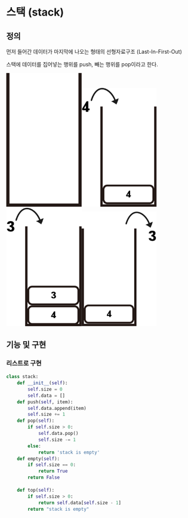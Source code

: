 # 스택 (stack)

## 정의

먼저 들어간 데이터가 마지막에 나오는 형태의 선형자료구조 (Last-In-First-Out)

스택에 데이터를 집어넣는 행위를 push, 빼는 행위를 pop이라고 한다.

<img src = "../image/stack/stack1.png" width="40%" height="40%"/><img src = "../image/stack/stack2.png" width="40%" height="40%"/><img src = "../image/stack/stack3.png" width="40%" height="40%"/><img src = "../image/stack/stack4.png" width="40%" height="40%"/>

## 기능 및 구현

### 리스트로 구현

```python
class stack:
    def __init__(self):
        self.size = 0
        self.data = []
    def push(self, item):
        self.data.append(item)
        self.size += 1
    def pop(self):
        if self.size > 0:
            self.data.pop()
            self.size -= 1
        else:
            return 'stack is empty'
    def empty(self):
        if self.size == 0:
            return True
        return False
    
    def top(self):
        if self.size > 0:
            return self.data[self.size - 1]
        return "stack is empty"
```


